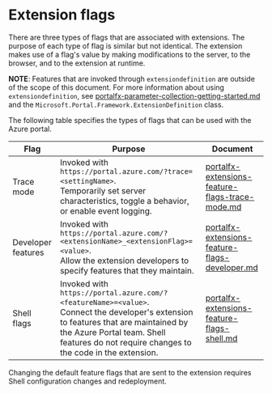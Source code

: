 
<a name="extension-flags"></a>
# Extension flags
    
There are three types of flags that are associated with extensions. The purpose of each type of flag is similar but not identical. The extension makes use of a flag's value by making modifications to the server, to the browser, and to the extension at runtime.

**NOTE**: Features that are invoked through `extensiondefinition` are outside of the scope of this document. For more information about using `extensiondefinition`, see [portalfx-parameter-collection-getting-started.md](portalfx-parameter-collection-getting-started.md) and the `Microsoft.Portal.Framework.ExtensionDefinition` class.

The following table specifies the types of flags that can be used with the Azure portal.

| Flag               | Purpose | Document | 
| ------------------ | ------- | -------- |
| Trace mode         | Invoked with  `https://portal.azure.com/?trace=<settingName>`. <br> Temporarily set server characteristics, toggle a behavior, or enable event logging.  | [portalfx-extensions-feature-flags-trace-mode.md](portalfx-extensions-feature-flags-trace-mode.md) |
| Developer features |  Invoked with `https://portal.azure.com/?<extensionName>_<extensionFlag>=<value>`. <br> Allow the extension developers to specify features that they maintain. |  [portalfx-extensions-feature-flags-developer.md](portalfx-extensions-feature-flags-developer.md)  |
| Shell flags        |  Invoked with  `https://portal.azure.com/?<featureName>=<value>`. <br> Connect the developer's extension to features that are maintained by the Azure Portal team. Shell features do not require changes to the code in the extension. |  [portalfx-extensions-feature-flags-shell.md](portalfx-extensions-feature-flags-shell.md) |

<!-- The following sentence is from portalfx-domain-based-configuration-pattern.md. -->
  Changing the default feature flags that are sent to the extension requires Shell configuration changes and redeployment.